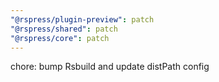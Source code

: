 ```yaml
---
"@rspress/plugin-preview": patch
"@rspress/shared": patch
"@rspress/core": patch
---
```


chore: bump Rsbuild and update distPath config
